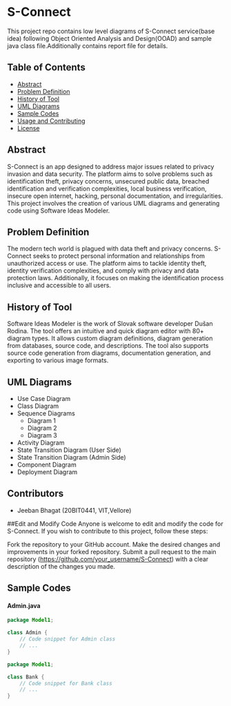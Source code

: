 # S-Connect
This project repo contains low level diagrams of S-Connect service(base idea) following Object Oriented Analysis and Design(OOAD) and sample java class file.Additionally contains report file for details.

## Table of Contents

- [Abstract](#abstract)
- [Problem Definition](#problem-definition)
- [History of Tool](#history-of-tool)
- [UML Diagrams](#uml-diagrams)
- [Sample Codes](#sample-codes)
- [Usage and Contributing](#usage-and-contributing)
- [License](#license)

## Abstract

S-Connect is an app designed to address major issues related to privacy invasion and data security. The platform aims to solve problems such as identification theft, privacy concerns, unsecured public data, breached identification and verification complexities, local business verification, insecure open internet, hacking, personal documentation, and irregularities. This project involves the creation of various UML diagrams and generating code using Software Ideas Modeler.

## Problem Definition

The modern tech world is plagued with data theft and privacy concerns. S-Connect seeks to protect personal information and relationships from unauthorized access or use. The platform aims to tackle identity theft, identity verification complexities, and comply with privacy and data protection laws. Additionally, it focuses on making the identification process inclusive and accessible to all users.

## History of Tool

Software Ideas Modeler is the work of Slovak software developer Dušan Rodina. The tool offers an intuitive and quick diagram editor with 80+ diagram types. It allows custom diagram definitions, diagram generation from databases, source code, and descriptions. The tool also supports source code generation from diagrams, documentation generation, and exporting to various image formats.

## UML Diagrams

- Use Case Diagram
- Class Diagram
- Sequence Diagrams
  - Diagram 1
  - Diagram 2
  - Diagram 3
- Activity Diagram
- State Transition Diagram (User Side)
- State Transition Diagram (Admin Side)
- Component Diagram
- Deployment Diagram
## Contributors
- Jeeban Bhagat (20BIT0441, VIT,Vellore)


##Edit and Modify Code
Anyone is welcome to edit and modify the code for S-Connect. If you wish to contribute to this project, follow these steps:

Fork the repository to your GitHub account.
Make the desired changes and improvements in your forked repository.
Submit a pull request to the main repository (https://github.com/your_username/S-Connect) with a clear description of the changes you made.


## Sample Codes

#### Admin.java

```java
package Model1;

class Admin {
    // Code snippet for Admin class
    // ...
}

package Model1;

class Bank {
    // Code snippet for Bank class
    // ...
}
